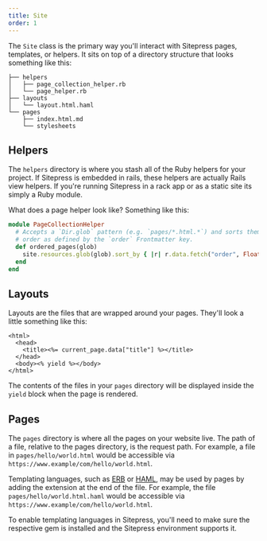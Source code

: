 ```yaml
---
title: Site
order: 1
---
```


The `Site` class is the primary way you'll interact with Sitepress pages, templates, or helpers. It sits on top of a directory structure that looks something like this:

```
├── helpers
│   ├── page_collection_helper.rb
│   └── page_helper.rb
├── layouts
│   └── layout.html.haml
└── pages
    ├── index.html.md
    └── stylesheets
```

## Helpers

The `helpers` directory is where you stash all of the Ruby helpers for your project. If Sitepress is embedded in rails, these helpers are actually Rails view helpers. If you're running Sitepress in a rack app or as a static site its simply a Ruby module.

What does a page helper look like? Something like this:

```ruby
module PageCollectionHelper
  # Accepts a `Dir.glob` pattern (e.g. `pages/*.html.*`) and sorts them in
  # order as defined by the `order` Frontmatter key.
  def ordered_pages(glob)
    site.resources.glob(glob).sort_by { |r| r.data.fetch("order", Float::INFINITY) }
  end
end
```

## Layouts

Layouts are the files that are wrapped around your pages. They'll look a little something like this:

```erb
<html>
  <head>
    <title><%= current_page.data["title"] %></title>
  </head>
  <body><% yield %></body>
</html>
```

The contents of the files in your `pages` directory will be displayed inside the `yield` block when the page is rendered.

## Pages

The `pages` directory is where all the pages on your website live. The path of a file, relative to the pages directory, is the request path. For example, a file in `pages/hello/world.html` would be accessible via `https://www.example/com/hello/world.html`.

Templating languages, such as [ERB](https://ruby-doc.org/stdlib-2.3.1/libdoc/erb/rdoc/ERB.html) or [HAML](http://haml.info), may be used by pages by adding the extension at the end of the file. For example, the file `pages/hello/world.html.haml` would be accessible via `https://www.example/com/hello/world.html`.

To enable templating languages in Sitepress, you'll need to make sure the respective gem is installed and the Sitepress environment supports it.
